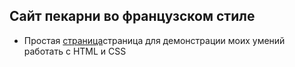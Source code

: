 ## Сайт пекарни во французском стиле

- Простая [страница](https://polemarchru.github.io/bakery/)страница для демонстрации моих умений работать с HTML и CSS

